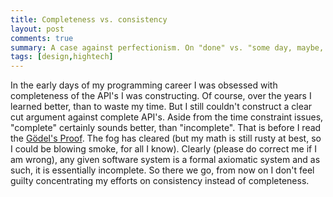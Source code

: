 ```yaml
---
title: Completeness vs. consistency
layout: post
comments: true
summary: A case against perfectionism. On "done" vs. "some day, maybe, but done right".
tags: [design,hightech]
---
```


In the early days of my programming career I was obsessed with completeness of the API's I was constructing. Of course, over the years I learned better, than to waste my time. But I still couldn't construct a clear cut argument against complete API's. Aside from the time constraint issues, "complete" certainly sounds better, than "incomplete". That is before I read the [Gödel's Proof](http://www.amazon.com/Godels-Proof-Ernest-Nagel/dp/0814758169). The fog has cleared (but my math is still rusty at best, so I could be blowing smoke, for all I know). Clearly (please do correct me if I am wrong), any given software system is a formal axiomatic system and as such, it is essentially incomplete. So there we go, from now on I don't feel guilty concentrating my efforts on consistency instead of completeness.
